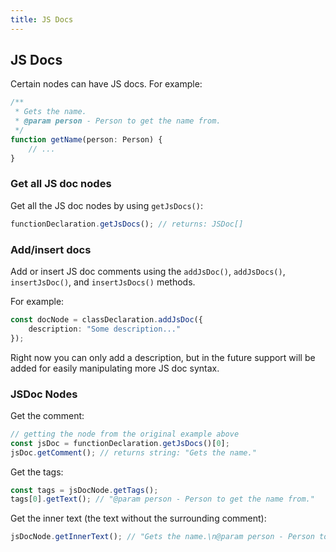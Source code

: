 ```yaml
---
title: JS Docs
---
```


## JS Docs

Certain nodes can have JS docs. For example:

```ts
/**
 * Gets the name.
 * @param person - Person to get the name from.
 */
function getName(person: Person) {
    // ...
}
```

### Get all JS doc nodes

Get all the JS doc nodes by using `getJsDocs()`:

```ts
functionDeclaration.getJsDocs(); // returns: JSDoc[]
```

### Add/insert docs

Add or insert JS doc comments using the `addJsDoc()`, `addJsDocs()`, `insertJsDoc()`, and `insertJsDocs()` methods.

For example:

```ts
const docNode = classDeclaration.addJsDoc({
    description: "Some description..."
});
```

Right now you can only add a description, but in the future support will be added for easily manipulating more JS doc syntax.

### JSDoc Nodes

Get the comment:

```ts
// getting the node from the original example above
const jsDoc = functionDeclaration.getJsDocs()[0];
jsDoc.getComment(); // returns string: "Gets the name."
```

Get the tags:

```ts
const tags = jsDocNode.getTags();
tags[0].getText(); // "@param person - Person to get the name from."
```

Get the inner text (the text without the surrounding comment):

```ts
jsDocNode.getInnerText(); // "Gets the name.\n@param person - Person to get the name from."
```
